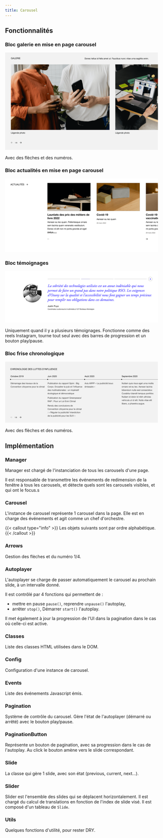 ```yaml
---
title: Carousel
---
```


## Fonctionnalités

### Bloc galerie en mise en page carousel

![](gallery.png)

Avec des flèches et des numéros.

### Bloc actualités en mise en page carousel

![](posts.png)

### Bloc témoignages

![](testimonials.png)

Uniquement quand il y a plusieurs témoignages.
Fonctionne comme des reels Instagram, tourne tout seul avec des barres de progression et un bouton play/pause.

### Bloc frise chronologique

![](timeline.png)

Avec des flèches et des numéros.

## Implémentation

### Manager

Manager est chargé de l'instanciation de tous les carousels d'une page. 

Il est responsable de transmettre les événements de redimension de la fenêtre à tous les carousels, et détecte quels sont les carousels visibles, et qui ont le focus.s

### Carousel

L'instance de carousel représente 1 carousel dans la page.
Elle est en charge des événements et agit comme un chef d'orchestre.

{{< callout type="info" >}}
  Les objets suivants sont par ordre alphabétique.
{{< /callout >}}

### Arrows

Gestion des flèches et du numéro 1/4.

### Autoplayer

L'autoplayer se charge de passer automatiquement le carousel au prochain slide, à un intervalle donné.

Il est contrôlé par 4 fonctions qui permettent de : 
- mettre en pause `pause()`, reprendre `unpause()` l'autoplay,
- arrêter `stop()`, Démarrer `start()` l'autoplay.

Il met également à jour la progression de l'UI dans la pagination dans le cas où celle-ci est active.

### Classes

Liste des classes HTML utilisées dans le DOM.

### Config

Configuration d'une instance de carousel.

### Events

Liste des événements Javascript émis.

### Pagination

Système de contrôle du carousel.
Gère l'état de l'autoplayer (démarré ou arrêté) avec le bouton play/pause.

### PaginationButton

Représente un bouton de pagination, avec sa progression dans le cas de l'autoplay. 
Au click le bouton amène vers le slide correspondant.

### Slide

La classe qui gère 1 slide, avec son état (previous, current, next...).

### Slider

Slider est l'ensemble des slides qui se déplacent horizontalement. 
Il est chargé du calcul de translations en fonction de l'index de slide visé.
Il est composé d'un tableau de `Slide`.

### Utils

Quelques fonctions d'utilité, pour rester DRY.
